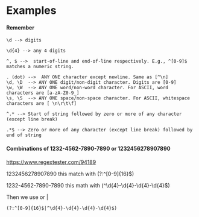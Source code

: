 # Examples

#### Remember



```
\d --> digits

\d{4} --> any 4 digits

^, $ -->  start-of-line and end-of-line respectively. E.g., ^[0-9]$ matches a numeric string.

. (dot) -->  ANY ONE character except newline. Same as [^\n]
\d, \D  --> ANY ONE digit/non-digit character. Digits are [0-9]
\w, \W  --> ANY ONE word/non-word character. For ASCII, word characters are [a-zA-Z0-9_]
\s, \S  --> ANY ONE space/non-space character. For ASCII, whitespace characters are [ \n\r\t\f]

^.* --> Start of string followed by zero or more of any character (except line break)

.*$ --> Zero or more of any character (except line break) followed by end of string
```

#### Combinations of 1232-4562-7890-7890 or 1232456278907890

https://www.regextester.com/94189

1232456278907890 this match with (?:^[0-9]{16}$)

1232-4562-7890-7890 this math with (^\d{4}-\d{4}-\d{4}-\d{4}$)

Then we use or |

```
(?:^[0-9]{16}$|^\d{4}-\d{4}-\d{4}-\d{4}$)
```
